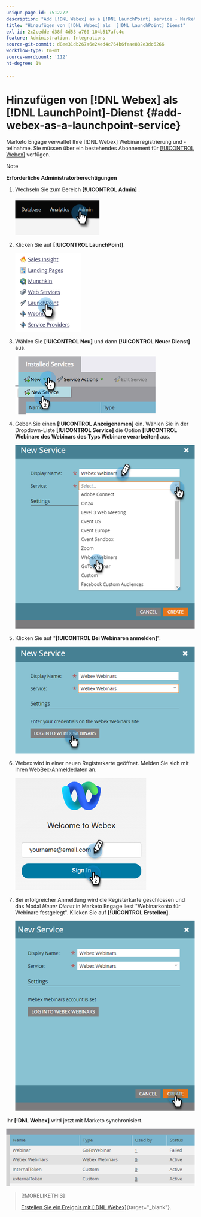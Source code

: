 ```yaml
---
unique-page-id: 7512272
description: "Add [!DNL Webex] as a [!DNL LaunchPoint] service - Marketo Docs - Product Documentation"
title: "Hinzufügen von [!DNL Webex] als  [!DNL LaunchPoint] Dienst"
exl-id: 2c2cedde-d38f-4d53-a760-104b517afc4c
feature: Administration, Integrations
source-git-commit: d8ee31db267a6e24ed4c764b6feae882e3dc6266
workflow-type: tm+mt
source-wordcount: '112'
ht-degree: 1%

---
```


# Hinzufügen von [!DNL Webex] als [!DNL LaunchPoint]-Dienst {#add-webex-as-a-launchpoint-service}

Marketo Engage verwaltet Ihre [!DNL Webex] Webinarregistrierung und -teilnahme. Sie müssen über ein bestehendes Abonnement für [[!UICONTROL Webex]](https://www.webex.com/) verfügen.

>[!NOTE]
>
>**Erforderliche Administratorberechtigungen**

1. Wechseln Sie zum Bereich **[!UICONTROL Admin]** .

   ![](assets/add-webex-as-a-launchpoint-service-1.png)

1. Klicken Sie auf **[!UICONTROL LaunchPoint]**.

   ![](assets/add-webex-as-a-launchpoint-service-2.png)

1. Wählen Sie **[!UICONTROL Neu]** und dann **[!UICONTROL Neuer Dienst]** aus.

   ![](assets/add-webex-as-a-launchpoint-service-3.png)

1. Geben Sie einen **[!UICONTROL Anzeigenamen]** ein. Wählen Sie in der Dropdown-Liste **[!UICONTROL Service]** die Option **[!UICONTROL Webinare des Webinars des Typs Webinare verarbeiten]** aus.

   ![](assets/add-webex-as-a-launchpoint-service-4.png)

1. Klicken Sie auf &quot;**[!UICONTROL Bei Webinaren anmelden]**&quot;.

   ![](assets/add-webex-as-a-launchpoint-service-5.png)

1. Webex wird in einer neuen Registerkarte geöffnet. Melden Sie sich mit Ihren WebBex-Anmeldedaten an.

   ![](assets/add-webex-as-a-launchpoint-service-6.png)

1. Bei erfolgreicher Anmeldung wird die Registerkarte geschlossen und das Modal _Neuer Dienst_ in Marketo Engage liest &quot;Webinarkonto für Webinare festgelegt&quot;. Klicken Sie auf **[!UICONTROL Erstellen]**.

   ![](assets/add-webex-as-a-launchpoint-service-7.png)

Ihr **[!DNL Webex]** wird jetzt mit Marketo synchronisiert.

![](assets/add-webex-as-a-launchpoint-service-8.png)

>[!MORELIKETHIS]
>
>[Erstellen Sie ein Ereignis mit  [!DNL Webex]](/help/marketo/product-docs/demand-generation/events/create-an-event/create-an-event-with-webex.md){target="_blank"}.
